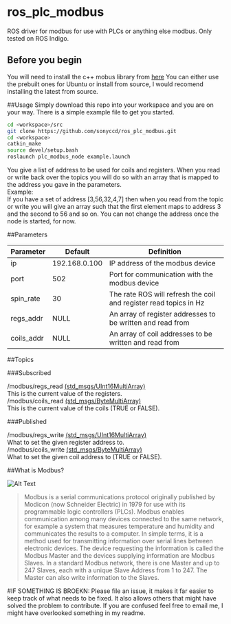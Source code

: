 # ros_plc_modbus
ROS driver for modbus for use with PLCs or anything else modbus. Only tested on ROS Indigo.

## Before you begin
You will need to install the c++ mobus library from [here](http://libmodbus.org/download/)  You can either use the prebuilt ones for Ubuntu or install from source, I would recomend installing the latest from source.

##Usage
Simply download this repo into your workspace and you are on your way.  There is a simple example file to get you started.

```bash
cd <workspace>/src
git clone https://github.com/sonyccd/ros_plc_modbus.git
cd <workspace>
catkin_make
source devel/setup.bash
roslaunch plc_modbus_node example.launch
```

You give a list of address to be used for coils and registers.  When you read or write back over the topics you will do so with an array that is mapped to the address you gave in the parameters.  
Example:  
If you have a set of address [3,56,32,4,7] then when you read from the topic or write you will give an array such that the first element maps to address 3 and the second to 56 and so on. You can not change the address once the node is started, for now.

##Parameters

|Parameter|Default|Definition|
|-----|----------|-------|
|ip|192.168.0.100|IP address of the modbus device|
|port|502|Port for communication with the modbus device|
|spin_rate|30|The rate ROS will refresh the coil and register read topics in Hz|
|regs_addr|NULL|An array of register addresses to be written and read from|
|coils_addr|NULL|An array of coil addresses to be written and read from|

##Topics

###Subscribed

/modbus/regs_read [(std_msgs/UInt16MultiArray)](http://docs.ros.org/api/std_msgs/html/msg/UInt16MultiArray.html)  
This is the current value of the registers.  
/modbus/coils_read [(std_msgs/ByteMultiArray)](http://docs.ros.org/api/std_msgs/html/msg/ByteMultiArray.html)  
This is the current value of the coils (TRUE or FALSE).

###Published

/modbus/regs_write [(std_msgs/UInt16MultiArray)](http://docs.ros.org/api/std_msgs/html/msg/UInt16MultiArray.html)  
What to set the given register address to.  
/modbus/coils_write [(std_msgs/ByteMultiArray)](http://docs.ros.org/api/std_msgs/html/msg/ByteMultiArray.html)  
What to set the given coil address to (TRUE or FALSE).  

##What is Modbus?

![Alt Text](http://www.controlsystemworks.com/i/Features/Modbus.jpg)
>Modbus is a serial communications protocol originally published by Modicon (now Schneider Electric) in 1979 for use with its programmable logic controllers (PLCs). Modbus enables communication among many devices connected to the same network, for example a system that measures temperature and humidity and communicates the results to a computer. In simple terms, it is a method used for transmitting information over serial lines between electronic devices. The device requesting the information is called the Modbus Master and the devices supplying information are Modbus Slaves. In a standard Modbus network, there is one Master and up to 247 Slaves, each with a unique Slave Address from 1 to 247. The Master can also write information to the Slaves.

#IF SOMETHING IS BROEKN:
Please file an issue, it makes it far easier to keep track of what needs to be fixed. It also allows others that might have solved the problem to contribute.  If you are confused feel free to email me, I might have overlooked something in my readme.
